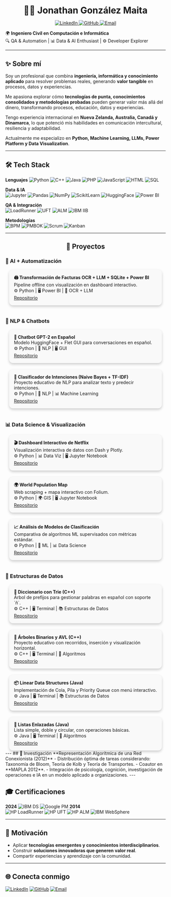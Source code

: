 <h1 align="center"  style="margin-bottom:0;">👨‍💻 Jonathan González Maita</h1>

<p align="center">
    <a href="https://linkedin.com/in/jonathan-gonzalez-maita-icci">
        <img src="https://img.shields.io/badge/LinkedIn-blue?style=flat" alt="LinkedIn"/>
    </a>
    <a href="https://github.com/jagonzalezmaita">
        <img src="https://img.shields.io/badge/GitHub-black?style=flat" alt="GitHub"/>
    </a>
    <a href="mailto:j.gonzalezmaita@gmail.com">
        <img src="https://img.shields.io/badge/j.gonzalezmaita@gmail.com-D14836?style=flat" alt="Email"/>
    </a>
</p>

🌍 **Ingeniero Civil en Computación e Informática**  
🔍 QA & Automation | 📊 Data & AI Enthusiast | ⚙️ Developer Explorer  

---

## ✨ Sobre mí
Soy un profesional que combina **ingeniería, informática y conocimiento aplicado** para resolver problemas reales, generando **valor tangible** en procesos, datos y experiencias.  

Me apasiona explorar cómo **tecnologías de punta, conocimientos consolidados y metodologías probadas** pueden generar valor más allá del dinero, transformando procesos, educación, datos y experiencias. 

Tengo experiencia internacional en **Nueva Zelanda, Australia, Canadá y Dinamarca**, lo que potenció mis habilidades en comunicación intercultural, resiliencia y adaptabilidad.   

Actualmente me especializo en **Python, Machine Learning, LLMs, Power Platform y Data Visualization**.

---
## 🛠️ Tech Stack  
**Lenguajes**
![Python](https://img.shields.io/badge/Python-3776AB?logo=python&logoColor=white) ![C++](https://img.shields.io/badge/C++-00599C?logo=c%2B%2B&logoColor=white) ![Java](https://img.shields.io/badge/Java-007396?logo=java&logoColor=white) ![PHP](https://img.shields.io/badge/PHP-777BB4?logo=php&logoColor=white) ![JavaScript](https://img.shields.io/badge/JS-F7DF1E?logo=javascript&logoColor=black) ![HTML](https://img.shields.io/badge/HTML-E34F26?logo=html5&logoColor=white) ![SQL](https://img.shields.io/badge/SQL-4479A1?logo=postgresql&logoColor=white)  

**Data & IA**  
![Jupyter](https://img.shields.io/badge/Jupyter-F37626?logo=jupyter&logoColor=white) ![Pandas](https://img.shields.io/badge/Pandas-150458?logo=pandas&logoColor=white) ![NumPy](https://img.shields.io/badge/NumPy-013243?logo=numpy&logoColor=white) ![ScikitLearn](https://img.shields.io/badge/ScikitLearn-F7931E?logo=scikitlearn&logoColor=white) ![HuggingFace](https://img.shields.io/badge/HuggingFace-FF9900?logo=huggingface&logoColor=white) ![Power BI](https://img.shields.io/badge/PowerBI-F2C811?logo=power-bi&logoColor=black)  

**QA & Integración**  
![LoadRunner](https://img.shields.io/badge/HP%2FMicroFocus-LoadRunner-0072C6) ![UFT](https://img.shields.io/badge/HP%2FMicroFocus-UFT-0072C6) ![ALM](https://img.shields.io/badge/HP%2FMicroFocus-ALM-0072C6) ![IBM IIB](https://img.shields.io/badge/IBM_IIB-054ADA)  

**Metodologías**  
![BPM](https://img.shields.io/badge/BPM-00457C) ![PMBOK](https://img.shields.io/badge/PMBOK-002855) ![Scrum](https://img.shields.io/badge/Scrum-6DB33F?logo=scrumalliance&logoColor=white) ![Kanban](https://img.shields.io/badge/Kanban-0052CC?logo=trello&logoColor=white)  

---
<h2 align="center">📂 Proyectos</h2>
<!-- 🧾 AI + Automatización -->
<h3>🧾 AI + Automatización</h3>
<div style="display:flex; flex-wrap:wrap; gap:20px; justify-content:center;">
    <!-- Tarjeta 1 -->
    <div style="flex:1; min-width:300px; max-width:450px; border-radius:12px; box-shadow:0 4px 8px rgba(0,0,0,0.2); padding:15px; background:#f9f9f9;">
        <strong>🖨️ Transformación de Facturas OCR + LLM + SQLite + Power BI</strong><br>
        Pipeline offline con visualización en dashboard interactivo.<br>
        ⚙️ Python | 🖥️ Power BI | 🤖 OCR + LLM<br>
        <!--
        <img src="https://media.giphy.com/media/3o7TKD1x2g7KbHg3TG/giphy.gif" width="100%"><br>
        -->
        <a href="https://github.com/jagonzalezmaita/facturas-ocr-llm-powerbi">Repositorio</a>
    </div>
</div>
<br>
<!-- 🤖 NLP & Chatbots -->
<h3>🤖 NLP & Chatbots</h3>
<div style="display:flex; flex-wrap:wrap; gap:20px; justify-content:center;">
    <!-- Tarjeta 1 -->
    <div style="flex:1; min-width:300px; max-width:450px; border-radius:12px; box-shadow:0 4px 8px rgba(0,0,0,0.2); padding:15px; background:#f9f9f9;">
        <strong>💬 Chatbot GPT-2 en Español</strong><br>
        Modelo HuggingFace + Flet GUI para conversaciones en español.<br>
        ⚙️ Python | 🤖 NLP | 🖥️ GUI<br>
        <!--
        <img src="https://media.giphy.com/media/3o6Zt6ML6BklcajjsA/giphy.gif" width="100%" style="border-radius:8px;"><br>
        -->
        <a href="https://github.com/jagonzalezmaita/chatbot-DL-gpt">Repositorio</a>
    </div>
   <!-- Tarjeta 2 -->
   <div style="flex:1; min-width:300px; max-width:450px; border-radius:12px; box-shadow:0 4px 8px rgba(0,0,0,0.2); padding:15px; background:#f9f9f9;">
        <strong>🧠 Clasificador de Intenciones (Naive Bayes + TF-IDF)</strong><br>
        Proyecto educativo de NLP para analizar texto y predecir intenciones.<br>
        ⚙️ Python | 🤖 NLP | 📊 Machine Learning<br>
        <!--
        <img src="https://media.giphy.com/media/l0HlBO7eyXzSZkJri/giphy.gif" width="100%" style="border-radius:8px;"><br>
        -->
        <a href="https://github.com/jagonzalezmaita/chatbot-ML-classification-intentions">Repositorio</a>
    </div>
</div>
<br>
<!-- 📊 Data Science & Visualización -->
<h3>📊 Data Science & Visualización</h3>
<div style="display:flex; flex-wrap:wrap; gap:20px; justify-content:center;">
    <!-- Tarjeta 1 -->
    <div style="flex:1; min-width:300px; max-width:450px; border-radius:12px; box-shadow:0 4px 8px rgba(0,0,0,0.2); padding:15px; background:#f9f9f9;">
        <strong>🎬 Dashboard Interactivo de Netflix</strong><br>
        Visualización interactiva de datos con Dash y Plotly.<br>
        ⚙️ Python | 📊 Data Viz | 🖥️ Jupyter Notebook<br>
        <!--
        <img src="https://media.giphy.com/media/3o6ZsYgYF8Qy1AGxv2/giphy.gif" width="100%"><br>
        -->
        <a href="https://github.com/jagonzalezmaita/netflix-data-dashboard">Repositorio</a>
    </div>
   <!-- Tarjeta 2 -->
   <div style="flex:1; min-width:300px; max-width:450px; border-radius:12px; box-shadow:0 4px 8px rgba(0,0,0,0.2); padding:15px; background:#f9f9f9;">
        <strong>🌍 World Population Map</strong><br>
        Web scraping + mapa interactivo con Folium.<br>
        ⚙️ Python | 🌍 GIS | 🖥️ Jupyter Notebook<br>
        <!--
        <img src="https://media.giphy.com/media/l0HlBO7eyXzSZkJri/giphy.gif" width="100%"><br>
        -->
        <a href="https://github.com/jagonzalezmaita/world-population">Repositorio</a>
    </div>
   <!-- Tarjeta 3 -->
   <div style="flex:1; min-width:300px; max-width:450px; border-radius:12px; box-shadow:0 4px 8px rgba(0,0,0,0.2); padding:15px; background:#f9f9f9;">
        <strong>📈 Análisis de Modelos de Clasificación</strong><br>
        Comparativa de algoritmos ML supervisados con métricas estándar.<br>
        ⚙️ Python | 🤖 ML | 📊 Data Science<br>
        <!--
        <img src="https://media.giphy.com/media/l0MYs8yRblpHg1R6A/giphy.gif" width="100%"><br>
        -->
        <a href="https://github.com/jagonzalezmaita/breast-cancer-wisconsin-ML">Repositorio</a>
    </div>
</div>
<br>
<!-- 🔧 Estructuras de Datos -->
<h3>🔧 Estructuras de Datos</h3>
<div style="display:flex; flex-wrap:wrap; gap:20px; justify-content:center;">
    <!-- Tarjeta 1 -->
    <div style="flex:1; min-width:300px; max-width:450px; border-radius:12px; box-shadow:0 4px 8px rgba(0,0,0,0.2); padding:15px; background:#f9f9f9;">
        <strong>📖 Diccionario con Trie (C++) </strong><br>  
        Árbol de prefijos para gestionar palabras en español con soporte `ñ`. <br>
        ⚙️ C++ | 🖥️ Terminal | 📚 Estructuras de Datos <br>
        <!--
        ![GIF](https://media.giphy.com/media/xT0xeJpnrWC4XWblEk/giphy.gif)
        -->
        <a href="https://github.com/jagonzalezmaita/Diccionario-Trie">Repositorio</a>
    </div>

   <!-- Tarjeta 2 -->
   <div style="flex:1; min-width:300px; max-width:450px; border-radius:12px; box-shadow:0 4px 8px rgba(0,0,0,0.2); padding:15px; background:#f9f9f9;">
        <strong>🌳 Árboles Binarios y AVL (C++) </strong><br>  
        Proyecto educativo con recorridos, inserción y visualización horizontal.  <br>
        ⚙️ C++ | 🖥️ Terminal | 🌳 Algoritmos <br>
        <!--
        ![GIF](https://media.giphy.com/media/l0MYt5jPR6QX5pnqM/giphy.gif)
        -->
        <a href="https://github.com/jagonzalezmaita/trees-CPP">Repositorio</a>
    </div>

   <!-- Tarjeta 3 -->
   <div style="flex:1; min-width:300px; max-width:450px; border-radius:12px; box-shadow:0 4px 8px rgba(0,0,0,0.2); padding:15px; background:#f9f9f9;">
        <strong>📦 Linear Data Structures (Java)</strong><br>  
        Implementación de Cola, Pila y Priority Queue con menú interactivo.  <br>
        ⚙️ Java | 🖥️ Terminal | 📚 Estructuras de Datos  <br>
        <!--
        ![GIF](https://media.giphy.com/media/3o7TKD1x2g7KbHg3TG/giphy.gif)  
        -->
        <a href="https://github.com/jagonzalezmaita/Linear-Data-Structures-Java">Repositorio</a>
    </div>

   <!-- Tarjeta 4 -->
   <div style="flex:1; min-width:300px; max-width:450px; border-radius:12px; box-shadow:0 4px 8px rgba(0,0,0,0.2); padding:15px; background:#f9f9f9;">
        <strong>🔗 Listas Enlazadas (Java)</strong><br>  
        Lista simple, doble y circular, con operaciones básicas. <br>
        ⚙️ Java | 🖥️ Terminal | 🔗 Algoritmos <br>
        <!--
        ![GIF](https://media.giphy.com/media/l0MYC0LajbaPoEADu/giphy.gif)
        -->
        <a href="https://github.com/jagonzalezmaita/Linked-List">Repositorio</a>
    </div>
</div>
---
## 🔬 Investigación
**Representación Algorítmica de una Red Conexionista (2012)**  
- Distribución óptima de tareas considerando: Taxonomía de Bloom, Teoría de Kolb y Teoría de Transportes.  
- Coautor en **MAPLA 2012**.  
- Integración de psicología, cognición, investigación de operaciones e IA en un modelo aplicado a organizaciones.  
---

## 🎓 Certificaciones
**2024**
![IBM DS](https://img.shields.io/badge/IBM_Data_Science-00AEEF?logo=ibm&logoColor=white) ![Google PM](https://img.shields.io/badge/Google_Project_Management-4285F4?logo=google&logoColor=white)
**2014**  
![HP LoadRunner](https://img.shields.io/badge/HP%2FMicroFocus-LoadRunner-0072C6) ![HP UFT](https://img.shields.io/badge/HP%2FMicroFocus-UFT-0072C6) ![HP ALM](https://img.shields.io/badge/HP%2FMicroFocus-ALM-0072C6) ![IBM WebSphere](https://img.shields.io/badge/IBM-WebSphere_App_Server-054ADA)

---
## 🚀 Motivación
- Aplicar **tecnologías emergentes y conocimientos interdisciplinarios**.  
- Construir **soluciones innovadoras que generen valor real**.  
- Compartir experiencias y aprendizaje con la comunidad.

---
## 🌐 Conecta conmigo
[![LinkedIn](https://img.shields.io/badge/LinkedIn-blue?logo=linkedin)](https://linkedin.com/in/jonathan-gonzalez-maita-icci)  [![GitHub](https://img.shields.io/badge/GitHub-black?logo=github)](https://github.com/jagonzalezmaita) [![Email](https://img.shields.io/badge/j%2Egonzalezmaita%40gmail%2Ecom-D14836?logo=gmail&logoColor=white)](mailto:j.gonzalezmaita@gmail.com)
